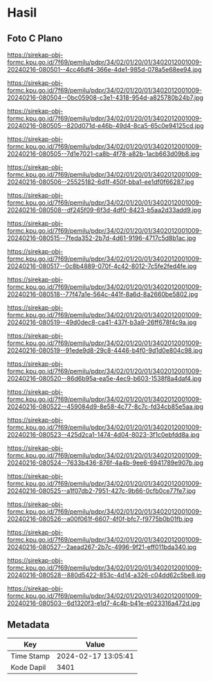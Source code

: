 # Hasil

## Foto C Plano

https://sirekap-obj-formc.kpu.go.id/7f69/pemilu/pdpr/34/02/01/20/01/3402012001009-20240216-080501--4cc46df4-366e-4de1-985d-078a5e68ee94.jpg

https://sirekap-obj-formc.kpu.go.id/7f69/pemilu/pdpr/34/02/01/20/01/3402012001009-20240216-080504--0bc05908-c3e1-4318-954d-a825780b24b7.jpg

https://sirekap-obj-formc.kpu.go.id/7f69/pemilu/pdpr/34/02/01/20/01/3402012001009-20240216-080505--820d071d-e46b-49d4-8ca5-65c0e94125cd.jpg

https://sirekap-obj-formc.kpu.go.id/7f69/pemilu/pdpr/34/02/01/20/01/3402012001009-20240216-080505--7d1e7021-ca8b-4f78-a82b-1acb663d09b8.jpg

https://sirekap-obj-formc.kpu.go.id/7f69/pemilu/pdpr/34/02/01/20/01/3402012001009-20240216-080506--25525182-6d1f-450f-bba1-ee1df0f66287.jpg

https://sirekap-obj-formc.kpu.go.id/7f69/pemilu/pdpr/34/02/01/20/01/3402012001009-20240216-080508--df245f09-6f3d-4df0-8423-b5aa2d33add9.jpg

https://sirekap-obj-formc.kpu.go.id/7f69/pemilu/pdpr/34/02/01/20/01/3402012001009-20240216-080515--7feda352-2b7d-4d61-9196-4717c5d8b1ac.jpg

https://sirekap-obj-formc.kpu.go.id/7f69/pemilu/pdpr/34/02/01/20/01/3402012001009-20240216-080517--0c8b4889-070f-4c42-8012-7c5fe2fed4fe.jpg

https://sirekap-obj-formc.kpu.go.id/7f69/pemilu/pdpr/34/02/01/20/01/3402012001009-20240216-080518--77f47a1e-564c-441f-8a6d-8a2660be5802.jpg

https://sirekap-obj-formc.kpu.go.id/7f69/pemilu/pdpr/34/02/01/20/01/3402012001009-20240216-080519--49d0dec8-ca41-437f-b3a9-26ff678f4c9a.jpg

https://sirekap-obj-formc.kpu.go.id/7f69/pemilu/pdpr/34/02/01/20/01/3402012001009-20240216-080519--91ede9d8-29c8-4446-b4f0-9d1d0e804c98.jpg

https://sirekap-obj-formc.kpu.go.id/7f69/pemilu/pdpr/34/02/01/20/01/3402012001009-20240216-080520--86d6b95a-ea5e-4ec9-b603-1538f8a4daf4.jpg

https://sirekap-obj-formc.kpu.go.id/7f69/pemilu/pdpr/34/02/01/20/01/3402012001009-20240216-080522--459084d9-8e58-4c77-8c7c-fd34cb85e5aa.jpg

https://sirekap-obj-formc.kpu.go.id/7f69/pemilu/pdpr/34/02/01/20/01/3402012001009-20240216-080523--425d2ca1-1474-4d04-8023-3f1c0ebfdd8a.jpg

https://sirekap-obj-formc.kpu.go.id/7f69/pemilu/pdpr/34/02/01/20/01/3402012001009-20240216-080524--7633b436-876f-4a4b-9ee6-6941789e907b.jpg

https://sirekap-obj-formc.kpu.go.id/7f69/pemilu/pdpr/34/02/01/20/01/3402012001009-20240216-080525--a1f07db2-7951-427c-9b66-0cfb0ce77fe7.jpg

https://sirekap-obj-formc.kpu.go.id/7f69/pemilu/pdpr/34/02/01/20/01/3402012001009-20240216-080526--a00f061f-6607-4f0f-bfc7-f9775b0b01fb.jpg

https://sirekap-obj-formc.kpu.go.id/7f69/pemilu/pdpr/34/02/01/20/01/3402012001009-20240216-080527--2aead267-2b7c-4996-9f21-eff011bda340.jpg

https://sirekap-obj-formc.kpu.go.id/7f69/pemilu/pdpr/34/02/01/20/01/3402012001009-20240216-080528--880d5422-853c-4d14-a326-c04dd62c5be8.jpg

https://sirekap-obj-formc.kpu.go.id/7f69/pemilu/pdpr/34/02/01/20/01/3402012001009-20240216-080503--6d1320f3-e1d7-4c4b-b41e-e023316a472d.jpg


## Metadata

| Key        | Value               |
| ---------- | ------------------- |
| Time Stamp | 2024-02-17 13:05:41 |
| Kode Dapil | 3401                |




